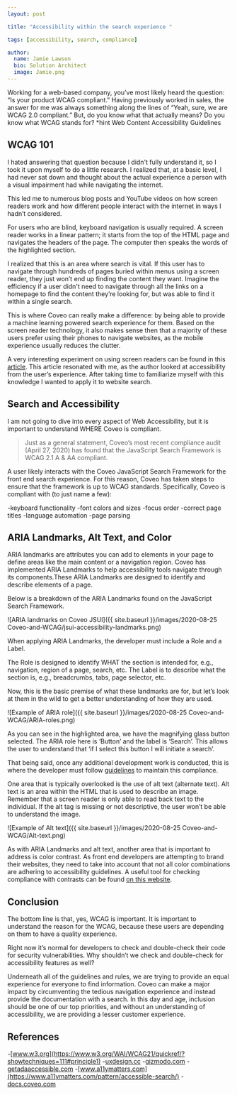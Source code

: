 ```yaml
---
layout: post

title: "Accessibility within the search experience "

tags: [accessibility, search, compliance]

author:
  name: Jamie Lawson
  bio: Solution Architect
  image: Jamie.png
---
```

Working for a web-based company, you’ve most likely heard the question: “Is your product WCAG compliant.” Having previously worked in sales, the answer for me was always something along the lines of “Yeah, sure, we are WCAG 2.0 compliant.” But, do you know what that actually means? Do you know what WCAG stands for? *hint Web Content Accessibility Guidelines

<!-- more -->

## WCAG 101

I hated answering that question because I didn't fully understand it, so I took it upon myself to do a little research. I realized that, at a basic level, I had never sat down and thought about the actual experience a person with a visual impairment had while navigating the internet.

This led me to numerous blog posts and YouTube videos on how screen readers work and how different people interact with the internet in ways I hadn’t considered. 

For users who are blind, keyboard navigation is usually required. A screen reader works in a linear pattern; it starts from the top of the HTML page and navigates the headers of the page. The computer then speaks the words of the highlighted section.

I realized that this is an area where search is vital. If this user has to navigate through hundreds of pages buried within menus using a screen reader, they just won’t end up finding the content they want. Imagine the efficiency if a user didn't need to navigate through all the links on a homepage to find the content they’re looking for, but was able to find it within a single search. 

This is where Coveo can really make a difference: by being able to provide a machine learning powered search experience for them. Based on the screen reader technology, it also makes sense then that a majority of these users prefer using their phones to navigate websites, as the mobile experience usually reduces the clutter.

A very interesting experiment on using screen readers can be found in this [article](https://www.smashingmagazine.com/2018/12/voiceover-screen-reader-web-apps/). This article resonated with me, as the author looked at accessibility from the user’s experience. After taking time to familiarize myself with this knowledge I wanted to apply it to website search.

## Search and Accessibility

I am not going to dive into every aspect of Web Accessibility, but it is important to understand WHERE Coveo is compliant. 
> Just as a general statement, Coveo’s most recent compliance audit (April 27, 2020) has found that the JavaScript Search Framework is WCAG 2.1 A & AA compliant.

A user likely interacts with the Coveo JavaScript Search Framework for the front end search experience. For this reason, Coveo has taken steps to ensure that the framework is up to WCAG standards. Specifically, Coveo is compliant with (to just name a few):

-keyboard functionality
-font colors and sizes
-focus order
-correct page titles
-language automation 
-page parsing

## ARIA Landmarks, Alt Text, and Color

ARIA landmarks are attributes you can add to elements in your page to define areas like the main content or a navigation region. Coveo has implemented ARIA Landmarks to help accessibility tools navigate through its components.These ARIA Landmarks are designed to identify and describe elements of a page.

Below is a breakdown of the ARIA Landmarks found on the JavaScript Search Framework.

![ARIA landmarks on Coveo JSUI]({{ site.baseurl }}/images/2020-08-25 Coveo-and-WCAG/jsui-accessibility-landmarks.png)

When applying ARIA Landmarks, the developer must include a Role and a Label.

The Role is designed to identify WHAT the section is intended for, e.g., navigation, region of a page, search, etc. The Label is to describe what the section is, e.g., breadcrumbs, tabs, page selector, etc. 

Now, this is the basic premise of what these landmarks are for, but let’s look at them in the wild to get a better understanding of how they are used.

![Example of ARIA role]({{ site.baseurl }}/images/2020-08-25 Coveo-and-WCAG/ARIA-roles.png)

As you can see in the highlighted area, we have the magnifying glass button selected. The ARIA role here is ‘Button’ and the label is ‘Search’. This allows the user to understand that ‘if I select this button I will initiate a search’.

That being said, once any additional development work is conducted, this is where the developer must follow [guidelines](https://www.w3.org/WAI/WCAG21/quickref/) to maintain this compliance.

One area that is typically overlooked is the use of alt text (alternate text). Alt text is an area within the HTML that is used to describe an image. Remember that a screen reader is only able to read back text to the individual. If the alt tag is missing or not descriptive, the user won’t be able to understand the image.

![Example of Alt text]({{ site.baseurl }}/images/2020-08-25 Coveo-and-WCAG/Alt-text.png)

As with ARIA Landmarks and alt text, another area that is important to address is color contrast. As front end developers are attempting to brand their websites, they need to take into account that not all color combinations are adhering to accessibility guidelines. A useful tool for checking compliance with contrasts can be found [on this website](https://snook.ca/technical/colour_contrast/colour.html#fg=01A982,bg=FFFFFF).

## Conclusion

The bottom line is that, yes, WCAG is important. It is important to understand the reason for the WCAG, because these users are depending on them to have a quality experience.

Right now it’s normal for developers to check and double-check their code for security vulnerabilities. Why shouldn’t we check and double-check for accessibility features as well? 

Underneath all of the guidelines and rules, we are trying to provide an equal experience for everyone to find information. Coveo can make a major impact by circumventing the tedious navigation experience and instead provide the documentation with a search. In this day and age, inclusion should be one of our top priorities, and without an understanding of accessibility, we are providing a lesser customer experience.

## References
-[www.w3.org](https://www.w3.org/WAI/WCAG21/quickref/?showtechniques=111#principle1)
-[uxdesign.cc](https://uxdesign.cc/how-visually-impaired-people-navigate-the-web-7f9eab9d9c37)
-[gizmodo.com](https://gizmodo.com/giz-explains-how-blind-people-see-the-internet-5620079)
-[getadaaccessible.com](https://getadaaccessible.com/ada-website/)
-[www.a11ymatters.com](https://www.a11ymatters.com/pattern/accessible-search/)
-[docs.coveo.com](https://docs.coveo.com/en/2666/javascript-search-framework/adding-ARIA-landmarks)
